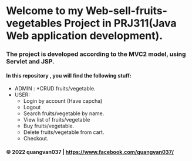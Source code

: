 # Welcome to my Web-sell-fruits-vegetables Project in PRJ311(Java Web application development).

###  The project is developed according to the MVC2 model, using Servlet and JSP.
#### In this repository , you will find the following stuff:

* ADMIN : 
	*CRUD fruits/vegetable.
* USER:
	* Login by account (Have capcha)
	* Logout
	* Search fruits/vegetable by name.
	* View list of fruits/vegetable
	* Buy fruits/vegetable.
	* Delete fruits/vegetable from cart.
	* Checkout.

#### © 2022 quangvan037 | https://www.facebook.com/quangvan037/
